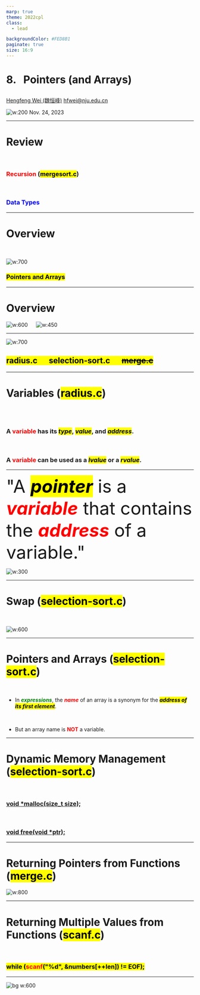 ```yaml
---
marp: true
theme: 2022cpl
class:
  - lead

backgroundColor: #FED8B1
paginate: true
size: 16:9
---
```

# <p id = "small-caps">8. &nbsp; Pointers (and Arrays)</p>

[Hengfeng Wei (魏恒峰)](https://hengxin.github.io/)
hfwei@nju.edu.cn

![w:200](figs/C.png)
Nov. 24, 2023

---
# Review
</br>

### <font color = red>Recursion</font> (<mark>mergesort.c</mark>)
<br>

### <font color = blue>Data Types</font>

---
# Overview
<br>

![w:700](figs/C-Pointers.png)

### <mark>Pointers and Arrays</mark>

---
# Overview

![w:600](figs/C%2B%2B-Pointers.png) &emsp; ![w:450](figs/Java-Pointers.jpg)

---
![w:700](figs/lets-code.jpeg)

## <mark>radius.c &emsp; selection-sort.c &emsp; ~~merge.c~~</mark>

---
# Variables (<mark>radius.c</mark>)
<br>
<br>

### A <font color = red>variable</font> has its <mark>*type*</mark>, <mark>*value*</mark>, and <mark>*address*</mark>.
<br>

### A <font color = red>variable</font> can be used as a <mark>*lvalue*</mark> or a <mark>*rvalue*</mark>.

---
<font size = 12>

"A <mark>***pointer***</mark> is a <font color = red>***variable***</font> that
contains the <font color = red>***address***</font> of a variable."
</font>

![w:300](figs/KR.jpg)

---
# Swap (<mark>selection-sort.c</mark>)
<br>

![w:600](figs/swap.jpeg)

---
# Pointers and Arrays (<mark>selection-sort.c</mark>)
<br>

* In <font color = green>***expressions***</font>, the <font color = red>***name***</font> of an array is a synonym for the <mark>***address of its first element***</mark>.
<br>

* But an array name is <font color = red>**NOT**</font> a variable.

---
# Dynamic Memory Management (<mark>selection-sort.c</mark>)
<br>

### [void *malloc(size_t size);](https://en.cppreference.com/w/c/memory/malloc)
<br>

### [void free(void *ptr);](https://en.cppreference.com/w/c/memory/free)

---
# Returning Pointers from Functions (<mark>merge.c</mark>)

![w:800](figs/merge-arrays.png)

---
# Returning Multiple Values from Functions (<mark>scanf.c</mark>)
<br>

### <mark>while (<font color = red>scanf</font>("%d", \&numbers[++len]) != EOF);
</mark>

---
![bg w:600](figs/see-you.jpeg)